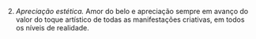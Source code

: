 ﻿2. *Apreciação estética.* Amor do belo e apreciação sempre em avanço do valor do toque artístico de todas as manifestações criativas, em todos os níveis de realidade.
